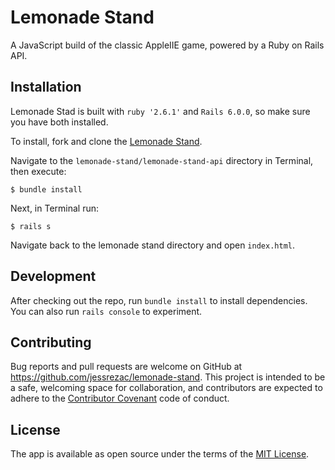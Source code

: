 # Lemonade Stand

A JavaScript build of the classic AppleIIE game, powered by a Ruby on Rails API. 

## Installation

Lemonade Stad is built with `ruby '2.6.1'` and `Rails 6.0.0`, so make sure you have both installed. 

To install, fork and clone the [Lemonade Stand](https://github.com/jessrezac/lemonade-stand).

Navigate to the `lemonade-stand/lemonade-stand-api` directory in Terminal, then execute:

```
$ bundle install
```

Next, in Terminal run:

```
$ rails s
```

Navigate back to the lemonade stand directory and open `index.html`. 

## Development
After checking out the repo, run `bundle install` to install dependencies. You can also run `rails console` to experiment.

## Contributing
Bug reports and pull requests are welcome on GitHub at https://github.com/jessrezac/lemonade-stand. This project is intended to be a safe, welcoming space for collaboration, and contributors are expected to adhere to the [Contributor Covenant](http://contributor-covenant.org/) code of conduct.

## License
The app is available as open source under the terms of the [MIT License](https://opensource.org/licenses/MIT).